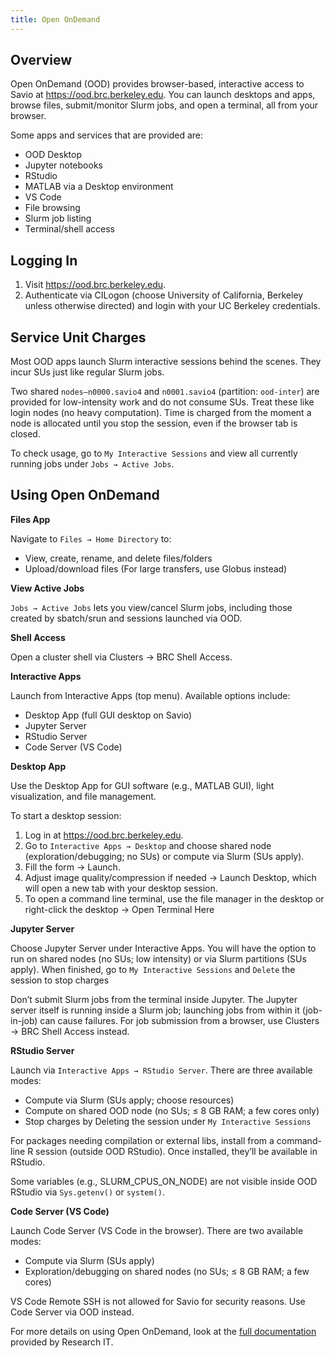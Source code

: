 ```yaml
---
title: Open OnDemand
---
```


## Overview
Open OnDemand (OOD) provides browser-based, interactive access to Savio at https://ood.brc.berkeley.edu. You can launch desktops and apps, browse files, submit/monitor Slurm jobs, and open a terminal, all from your browser.

Some apps and services that are provided are:
- OOD Desktop
- Jupyter notebooks
- RStudio
- MATLAB via a Desktop environment
- VS Code
- File browsing
- Slurm job listing
- Terminal/shell access

## Logging In
1. Visit https://ood.brc.berkeley.edu.
2. Authenticate via CILogon (choose University of California, Berkeley unless otherwise directed) and login with your UC Berkeley credentials.

## Service Unit Charges
Most OOD apps launch Slurm interactive sessions behind the scenes. They incur SUs just like regular Slurm jobs.

Two shared `nodes—n0000.savio4` and `n0001.savio4` (partition: `ood-inter`) are provided for low-intensity work and do not consume SUs. Treat these like login nodes (no heavy computation). Time is charged from the moment a node is allocated until you stop the session, even if the browser tab is closed.

To check usage, go to `My Interactive Sessions` and view all currently running jobs under `Jobs → Active Jobs`. 

## Using Open OnDemand
**Files App**

Navigate to `Files → Home Directory` to:
- View, create, rename, and delete files/folders
- Upload/download files (For large transfers, use Globus instead)

**View Active Jobs**

`Jobs → Active Jobs` lets you view/cancel Slurm jobs, including those created by sbatch/srun and sessions launched via OOD.

**Shell Access**

Open a cluster shell via Clusters → BRC Shell Access.

**Interactive Apps**

Launch from Interactive Apps (top menu). Available options include:
- Desktop App (full GUI desktop on Savio)
- Jupyter Server
- RStudio Server
- Code Server (VS Code)

**Desktop App**

Use the Desktop App for GUI software (e.g., MATLAB GUI), light visualization, and file management.

To start a desktop session:
1. Log in at https://ood.brc.berkeley.edu.
2. Go to `Interactive Apps → Desktop` and choose shared node (exploration/debugging; no SUs) or compute via Slurm (SUs apply).
3. Fill the form → Launch.
4. Adjust image quality/compression if needed → Launch Desktop, which will open a new tab with your desktop session.
5. To open a command line terminal, use the file manager in the desktop or right-click the desktop → Open Terminal Here

**Jupyter Server**

Choose Jupyter Server under Interactive Apps. You will have the option to run on shared nodes (no SUs; low intensity) or via Slurm partitions (SUs apply). When finished, go to `My Interactive Sessions` and `Delete` the session to stop charges

Don’t submit Slurm jobs from the terminal inside Jupyter. The Jupyter server itself is running inside a Slurm job; launching jobs from within it (job-in-job) can cause failures. For job submission from a browser, use Clusters → BRC Shell Access instead.

**RStudio Server**

Launch via `Interactive Apps → RStudio Server`. There are three available modes:
- Compute via Slurm (SUs apply; choose resources)
- Compute on shared OOD node (no SUs; ≤ 8 GB RAM; a few cores only)
- Stop charges by Deleting the session under `My Interactive Sessions`

For packages needing compilation or external libs, install from a command-line R session (outside OOD RStudio). Once installed, they’ll be available in RStudio.

Some variables (e.g., SLURM_CPUS_ON_NODE) are not visible inside OOD RStudio via `Sys.getenv()` or `system()`.

**Code Server (VS Code)**

Launch Code Server (VS Code in the browser). There are two available modes: 
- Compute via Slurm (SUs apply)
- Exploration/debugging on shared nodes (no SUs; ≤ 8 GB RAM; a few cores)

VS Code Remote SSH is not allowed for Savio for security reasons. Use Code Server via OOD instead.

For more details on using Open OnDemand, look at the [full documentation](https://docs-research-it.berkeley.edu/services/high-performance-computing/user-guide/ood/#code-server-vs-code) provided by Research IT.
